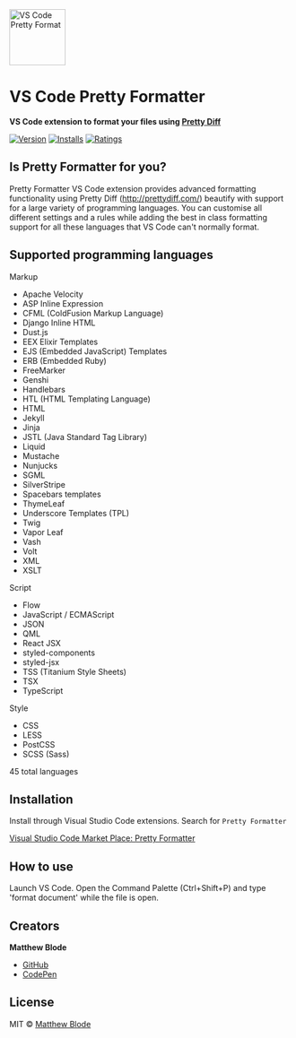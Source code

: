 <a href="https://marketplace.visualstudio.com/items?itemName=mblode.pretty-formatter">
  <img src="https://github.com/mblode/vscode-pretty-formatter/blob/master/icon.png?raw=true" alt="VS Code Pretty Format" width=100 height=100>
</a>

# VS Code Pretty Formatter

**VS Code extension to format your files using [Pretty Diff](https://prettydiff.com/)**

[![Version](https://vsmarketplacebadge.apphb.com/version-short/mblode.pretty-formatter.svg)](https://marketplace.visualstudio.com/items?itemName=mblode.pretty-formatter)
[![Installs](https://vsmarketplacebadge.apphb.com/installs-short/mblode.pretty-formatter.svg)](https://marketplace.visualstudio.com/items?itemName=mblode.pretty-formatter)
[![Ratings](https://vsmarketplacebadge.apphb.com/rating-short/mblode.pretty-formatter.svg)](https://marketplace.visualstudio.com/items?itemName=mblode.pretty-formatter)

## Is Pretty Formatter for you?

Pretty Formatter VS Code extension provides advanced formatting functionality using Pretty Diff (http://prettydiff.com/) beautify with support for a large variety of programming languages. You can customise all different settings and a rules while adding the best in class formatting support for all these languages that VS Code can't normally format.

## Supported programming languages

Markup
* Apache Velocity
* ASP Inline Expression
* CFML (ColdFusion Markup Language)
* Django Inline HTML
 * Dust.js
* EEX Elixir Templates
* EJS (Embedded JavaScript) Templates
* ERB (Embedded Ruby)
* FreeMarker
* Genshi
* Handlebars
* HTL (HTML Templating Language)
* HTML
* Jekyll
* Jinja
* JSTL (Java Standard Tag Library)
* Liquid
* Mustache
* Nunjucks
* SGML
* SilverStripe
* Spacebars templates
* ThymeLeaf
* Underscore Templates (TPL)
* Twig
* Vapor Leaf
* Vash
* Volt
* XML
* XSLT

Script
* Flow
* JavaScript / ECMAScript
* JSON
* QML
* React JSX
* styled-components
* styled-jsx
* TSS (Titanium Style Sheets)
* TSX
* TypeScript

Style
* CSS
* LESS
* PostCSS
* SCSS (Sass)

45 total languages

## Installation

Install through Visual Studio Code extensions. Search for `Pretty Formatter`

[Visual Studio Code Market Place: Pretty Formatter](https://marketplace.visualstudio.com/items?itemName=mblode.pretty-formatter)

## How to use

Launch VS Code. Open the Command Palette (Ctrl+Shift+P) and type 'format document' while the file is open.

## Creators

**Matthew Blode**

- [GitHub](https://github.com/mblode)
- [CodePen](https://codepen.io/mblode)

## License

MIT © [Matthew Blode](http://matthewblode.com)
